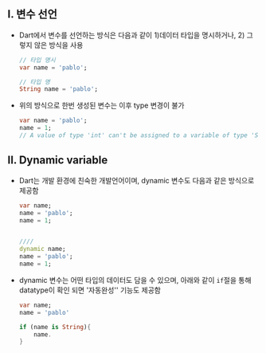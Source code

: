 ## I. 변수 선언

- Dart에서 변수를 선언하는 방식은 다음과 같이 1)데이터 타입을 명시하거나, 2) 그렇지 않은 방식을 사용
  
  ```dart
  // 타입 명시
  var name = 'pablo';
  
  // 타입 명
  String name = 'pablo';
  ```

- 위의 방식으로 한번 생성된 변수는 이후 type 변경이 불가
  
  ```dart
  var name = 'pablo';
  name = 1;
  // A value of type 'int' can't be assigned to a variable of type 'String'.
  ```

## II. Dynamic variable

- Dart는 개발 환경에 친숙한 개발언어이며, dynamic 변수도 다음과 같은 방식으로 제공함
  
  ```dart
  var name;
  name = 'pablo';
  name = 1;
  
  
  ////
  dynamic name;
  name = 'pablo';
  name = 1;
  ```

- dynamic 변수는 어떤 타입의 데이터도 담을 수 있으며, 아래와 같이 `if`절을 통해 datatype이 확인 되면 '자동완성'' 기능도 제공함
  
  ```dart
  var name;
  name = 'pablo'
  
  if (name is String){
      name.
  }
  ```
